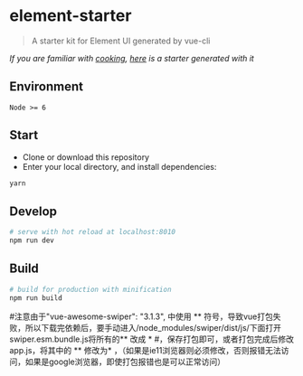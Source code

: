 # element-starter

> A starter kit for Element UI generated by vue-cli

*If you are familiar with [cooking](https://github.com/elemefe/cooking), [here](https://github.com/ElementUI/element-cooking-starter) is a starter generated with it*

## Environment

`Node >= 6`

## Start

 - Clone or download this repository
 - Enter your local directory, and install dependencies:

``` bash
yarn
```

## Develop

``` bash
# serve with hot reload at localhost:8010
npm run dev
```

## Build

``` bash
# build for production with minification
npm run build
```

#注意由于"vue-awesome-swiper": "3.1.3", 中使用 ** 符号，导致vue打包失败，所以下载完依赖后，要手动进入/node_modules/swiper/dist/js/下面打开swiper.esm.bundle.js将所有的** 改成 * #，保存打包即可，或者打包完成后修改app.js，将其中的 ** 修改为* ，（如果是ie11浏览器则必须修改，否则报错无法访问，如果是google浏览器，即使打包报错也是可以正常访问）
